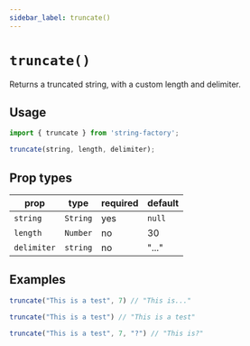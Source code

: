 ```yaml
---
sidebar_label: truncate()
---
```


# `truncate()`
Returns a truncated string, with a custom length and delimiter.

## Usage
```javascript
import { truncate } from 'string-factory';

truncate(string, length, delimiter);
```

## Prop types
| prop         | type     | required | default  |
|--------------|----------|----------|----------|
| `string`     | `String` | yes      | `null`   |
| `length`     | `Number` | no       | 30       |
| `delimiter`  | `string` | no       | "..."    |

## Examples

```javascript
truncate("This is a test", 7) // "This is..."
```

```javascript
truncate("This is a test") // "This is a test"
```

```javascript
truncate("This is a test", 7, "?") // "This is?"
```